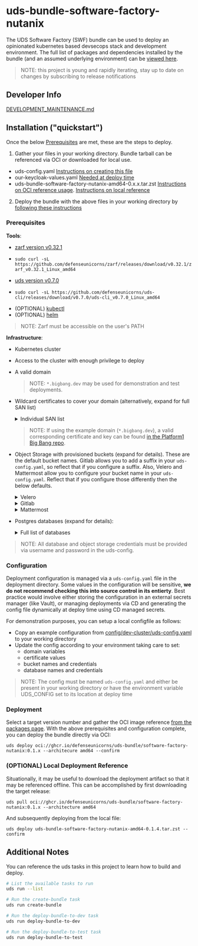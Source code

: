 # uds-bundle-software-factory-nutanix
The UDS Software Factory (SWF) bundle can be used to deploy an opinionated kubernetes based devsecops stack and development environment.
The full list of packages and dependencies installed by the bundle (and an assumed underlying environment) can be [viewed here](docs/packages-and-dependencies.md).

> NOTE: this project is young and rapidly iterating, stay up to date on changes by subscribing to release notifications

## Developer Info
[DEVELOPMENT_MAINTENANCE.md](docs/DEVELOPMENT_MAINTENANCE.md)

## Installation ("quickstart")
Once the below [Prerequisites](#prerequisites) are met, these are the steps to deploy.
1) Gather your files in your working directory. Bundle tarball can be referenced via OCI or downloaded for local use.
  - uds-config.yaml [Instructions on creating this file](#Configuration)
  - our-keycloak-values.yaml [Needed at deploy time](our-keycloak-values.yaml)
  - uds-bundle-software-factory-nutanix-amd64-0.x.x.tar.zst [Instructions on OCI reference usage](#deployment). [Instructions on local reference](#(optional)-local-deployment-reference)
2) Deploy the bundle with the above files in your working directory by [following these instructions](#deployment)

### Prerequisites
**Tools**:
* [zarf version v0.32.1](https://github.com/defenseunicorns/zarf/tree/v0.32.1)
- `sudo curl -sL https://github.com/defenseunicorns/zarf/releases/download/v0.32.1/zarf_v0.32.1_Linux_amd64`
* [uds version v0.7.0](https://github.com/defenseunicorns/uds-cli/tree/v0.7.0)
- `sudo curl -sL https://github.com/defenseunicorns/uds-cli/releases/download/v0.7.0/uds-cli_v0.7.0_Linux_amd64`
* (OPTIONAL) [kubectl](https://kubernetes.io/docs/tasks/tools/#kubectl)
* (OPTIONAL) [helm](https://github.com/helm/helm)

> NOTE: Zarf must be accessible on the user's PATH

**Infrastructure**:
* Kubernetes cluster
* Access to the cluster with enough privilege to deploy
* A valid domain
  > NOTE: `*.bigbang.dev` may be used for demonstration and test deployments.
* Wildcard certificates to cover your domain (alternatively, expand for full SAN list)
  <details>
    <summary>Individual SAN list </summary>

	* `confluence.your.domain`
	* `gitlab.your.domain`
	* `*.pages.your.domain`
	* `registry.your.domain`
	* `gitlab.your.domain`
	* `jira.your.domain`
	* `keycloak.your.domain`
	* `kiali.your.domain`
	* `chat.your.domain`
	* `grafana.your.domain`
	* `neuvector.your.domain`
	* `nexus.your.domain`
	* `sonarqube.your.domain`
    * `tracing.your.domain`
  </details>

  > NOTE: If using the example domain (`*.bigbang.dev`), a valid corresponding certificate and key can be found [in the Platform1 Big Bang repo](https://repo1.dso.mil/big-bang/bigbang/-/blob/master/chart/ingress-certs.yaml?ref_type=heads).
* Object Storage with provisioned buckets (expand for details).
These are the default bucket names. Gitlab allows you to add a suffix in your `uds-config.yaml`, so reflect that if you configure a suffix. Also, Velero and Mattermost allow you to configure your bucket name in your `uds-config.yaml`. Reflect that if you configure those differently then the below defaults.
  <details>
    <summary> Velero </summary>

    * velero-backups
  </details>
  <details>
    <summary> Gitlab </summary>

    * uds-gitlab-artifacts
    * uds-gitlab-backups
    * uds-gitlab-ci-secure-files
    * uds-gitlab-dependency-proxy
    * uds-gitlab-lfs
    * uds-gitlab-mr-diffs
    * uds-gitlab-packages
    * uds-gitlab-pages
    * uds-gitlab-terraform-state
    * uds-gitlab-uploads
    * uds-gitlab-registry
    * uds-gitlab-tmp
  </details>
  <details>
    <summary> Mattermost </summary>

    * mattermost-bucket
  </details>
* Postgres databases (expand for details):
  <details>
    <summary> Full list of databases </summary>

  * Keycloak
  * Gitlab
  * Sonarqube
  * Jira
  * Confluence
  * Mattermost
  * Nexus
  </details>

> NOTE: All database and object storage credentials must be provided via username and password in the uds-config.

### Configuration
Deployment configuration is managed via a `uds-config.yaml` file in the deployment directory. Some values in the configuration will be sensitive, **we do not recommend checking this into source control in its entierty**. Best practice would involve either storing the configuration in an external secrets manager (like Vault), or managing deployments via CD and generating the config file dynamically at deploy time using CD managed secrets.

For demonstration purposes, you can setup a local configfile as follows:
* Copy an example configuration from [config/dev-cluster/uds-config.yaml](config/dev-cluster/uds-config.yaml) to your working directory
* Update the config according to your environment taking care to set:
  * domain variables
  * certificate values
  * bucket names and credentials
  * database names and credentials

> NOTE: The config must be named `uds-config.yaml` and either be present in your working directory or have the environment variable UDS_CONFIG set to its location at deploy time

### Deployment
Select a target version number and gather the OCI image reference [from the packages page](https://github.com/orgs/defenseunicorns/packages?repo_name=uds-bundle-software-factory-nutanix). With the above prerequisites and configuration complete, you can deploy the bundle directly via OCI:
```
uds deploy oci://ghcr.io/defenseunicorns/uds-bundle/software-factory-nutanix:0.1.x --architecure amd64 --confirm
```

### (OPTIONAL) Local Deployment Reference
Situationally, it may be useful to download the deployment artifact so that it may be referenced offline. This can be accomplished by first downloading the target release:
```
uds pull oci://ghcr.io/defenseunicorns/uds-bundle/software-factory-nutanix:0.1.x --architecture amd64
```

And subsequently deploying from the local file:
```
uds deploy uds-bundle-software-factory-nutanix-amd64-0.1.4.tar.zst --confirm
```

## Additional Notes
You can reference the uds tasks in this project to learn how to build and deploy.

```bash
# List the available tasks to run
uds run --list

# Run the create-bundle task
uds run create-bundle

# Run the deploy-bundle-to-dev task
uds run deploy-bundle-to-dev

# Run the deploy-bundle-to-test task
uds run deploy-bundle-to-test
```

